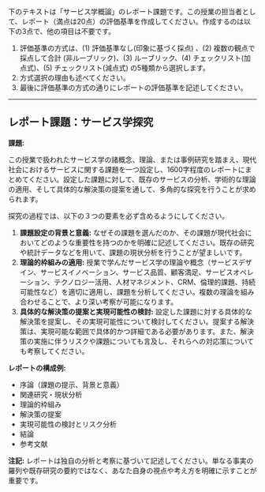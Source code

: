 下のテキストは「サービス学概論」のレポート課題です。この授業の担当者として、レポート（満点は20点）の評価基準を作成してください。作成するのは以下の3点で、他の項目は不要です。

1. 評価基準の方式は、(1) 評価基準なし(印象に基づく採点) 、(2) 複数の観点で採点して合計  (非ルーブリック)、(3) ルーブリック、(4) チェックリスト(加点式)、(5) チェックリスト(減点式) の5種類から選択します。
2. 方式選択の理由も述べてください。
3. 最後に評価基準の方式の通りにレポートの評価基準を記述してください。

---------------------------------------
## レポート課題：サービス学探究

**課題:**

この授業で扱われたサービス学の諸概念、理論、または事例研究を踏まえ、現代社会におけるサービスに関する課題を一つ設定し、1600字程度のレポートにまとめてください。設定した課題に対して、既存のサービスの分析、学術的な理論の適用、そして具体的な解決策の提案を通して、多角的な探究を行うことが求められます。

探究の過程では、以下の３つの要素を必ず含めるようにしてください。

1. **課題設定の背景と意義:** なぜその課題を選んだのか、その課題が現代社会においてどのような重要性を持つのかを明確に記述してください。既存の研究や統計データなどを用いて、課題の現状分析を行うことが望ましいです。
2. **理論的枠組みの適用:** 授業で学んだサービス学の理論や概念（サービスデザイン、サービスイノベーション、サービス品質、顧客満足、サービスオペレーション、テクノロジー活用、人材マネジメント、CRM、倫理的課題、持続可能性など）を適切に適用し、課題を分析してください。複数の理論を組み合わせることで、より深い考察が可能になります。
3. **具体的な解決策の提案と実現可能性の検討:** 設定した課題に対する具体的な解決策を提案し、その実現可能性について検討してください。提案する解決策は、実現可能な範囲で具体的かつ詳細である必要があります。また、解決策の実施に伴うリスクや課題についても言及し、それらへの対応策についても考察してください。


**レポートの構成例:**

* 序論（課題の提示、背景と意義）
* 関連研究・現状分析
* 理論的枠組み
* 解決策の提案
* 実現可能性の検討とリスク分析
* 結論
* 参考文献


**注記:** レポートは独自の分析と考察に基づいて記述してください。単なる事実の羅列や既存研究の要約ではなく、あなた自身の視点や考え方を明確に示すことが重要です。


